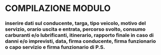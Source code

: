 # COMPILAZIONE MODULO


### inserire dati sul conducente, targa, tipo veicolo, motivo del servizio, orario uscita e entrata, percorso svolto, consumo carburanti e/o lubrificanti, itinerario, rapporto finale in caso di danni e/o imprevisti, data, firma conducente, firma funzionario o capo servizio e firma funzionario di P.S.
